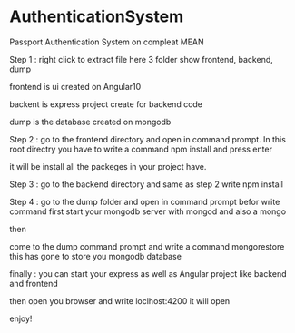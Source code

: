 # AuthenticationSystem
Passport Authentication System on compleat MEAN


Step 1 : right click to extract file
here 3 folder show frontend, backend, dump

frontend is ui created on Angular10

backent is express project create for backend code

dump is the database created on mongodb

Step 2 : go to the frontend directory and open in command prompt. In this root directry you have to write a command npm install and press enter

it will be install all the packeges in your project have.

Step 3 : go to the backend directory and same as step 2 write npm install

Step 4 : go to the dump folder and open in command prompt befor write command first start your mongodb server with mongod and also a mongo

then

come to the dump command prompt and write a command mongorestore this has gone to store you mongodb database

finally : you can start your express as well as Angular project like backend and frontend

then open you browser and write loclhost:4200 it will open

enjoy!
